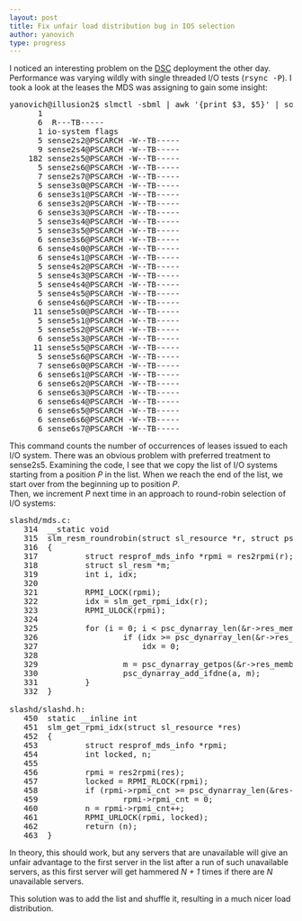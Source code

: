```yaml
---
layout: post
title: Fix unfair load distribution bug in IOS selection
author: yanovich
type: progress
---
```


I noticed an interesting problem on the <a
href="http://www.psc.edu/DataSupercell">DSC</a> deployment the other
day.
Performance was varying wildly with single threaded I/O tests (<tt>rsync
-P</tt>).
I took a look at the leases the MDS was assigning to gain some insight:

<pre>
yanovich@illusion2$ slmctl -sbml | awk '{print $3, $5}' | sort | uniq -c
      1
      6 <any> R---TB-----
      1 io-system flags
      5 sense2s2@PSCARCH -W--TB-----
      9 sense2s4@PSCARCH -W--TB-----
    182 sense2s5@PSCARCH -W--TB-----
      5 sense2s6@PSCARCH -W--TB-----
      7 sense2s7@PSCARCH -W--TB-----
      5 sense3s0@PSCARCH -W--TB-----
      6 sense3s1@PSCARCH -W--TB-----
      6 sense3s2@PSCARCH -W--TB-----
      6 sense3s3@PSCARCH -W--TB-----
      5 sense3s4@PSCARCH -W--TB-----
      5 sense3s5@PSCARCH -W--TB-----
      6 sense3s6@PSCARCH -W--TB-----
      6 sense4s0@PSCARCH -W--TB-----
      6 sense4s1@PSCARCH -W--TB-----
      5 sense4s2@PSCARCH -W--TB-----
      5 sense4s3@PSCARCH -W--TB-----
      5 sense4s4@PSCARCH -W--TB-----
      5 sense4s5@PSCARCH -W--TB-----
      6 sense4s6@PSCARCH -W--TB-----
     11 sense5s0@PSCARCH -W--TB-----
      5 sense5s1@PSCARCH -W--TB-----
      5 sense5s2@PSCARCH -W--TB-----
      6 sense5s3@PSCARCH -W--TB-----
     11 sense5s5@PSCARCH -W--TB-----
      5 sense5s6@PSCARCH -W--TB-----
      7 sense6s0@PSCARCH -W--TB-----
      6 sense6s1@PSCARCH -W--TB-----
      6 sense6s2@PSCARCH -W--TB-----
      6 sense6s3@PSCARCH -W--TB-----
      6 sense6s4@PSCARCH -W--TB-----
      6 sense6s5@PSCARCH -W--TB-----
      6 sense6s6@PSCARCH -W--TB-----
      6 sense6s7@PSCARCH -W--TB-----
</pre>

This command counts the number of occurrences of leases issued to each
I/O system.
There was an obvious problem with preferred treatment to sense2s5.
Examining the code, I see that we copy the list of I/O systems starting
from a position <em>P</em> in the list.
When we reach the end of the list, we start over from the beginning up
to position <em>P</em>.  
Then, we increment <em>P</em> next time in an approach to round-robin
selection of I/O systems:

<pre>
slashd/mds.c:
   314  __static void
   315  slm_resm_roundrobin(struct sl_resource *r, struct psc_dynarray *a)
   316  {
   317          struct resprof_mds_info *rpmi = res2rpmi(r);
   318          struct sl_resm *m;
   319          int i, idx;
   320
   321          RPMI_LOCK(rpmi);
   322          idx = slm_get_rpmi_idx(r);
   323          RPMI_ULOCK(rpmi);
   324
   325          for (i = 0; i < psc_dynarray_len(&r->res_members); i++, idx++) {
   326                  if (idx >= psc_dynarray_len(&r->res_members))
   327                      idx = 0;
   328
   329                  m = psc_dynarray_getpos(&r->res_members, idx);
   330                  psc_dynarray_add_ifdne(a, m);
   331          }
   332  }

slashd/slashd.h:
   450  static __inline int
   451  slm_get_rpmi_idx(struct sl_resource *res)
   452  {
   453          struct resprof_mds_info *rpmi;
   454          int locked, n;
   455
   456          rpmi = res2rpmi(res);
   457          locked = RPMI_RLOCK(rpmi);
   458          if (rpmi->rpmi_cnt >= psc_dynarray_len(&res->res_members))
   459                  rpmi->rpmi_cnt = 0;
   460          n = rpmi->rpmi_cnt++;
   461          RPMI_URLOCK(rpmi, locked);
   462          return (n);
   463  }
</pre>

In theory, this should work, but any servers that are unavailable will
give an unfair advantage to the first server in the list after a run of
such unavailable servers, as this first server will get hammered <em>N +
1</em> times if there are <em>N</em> unavailable servers.

This solution was to add the list and shuffle it, resulting in a much
nicer load distribution.
